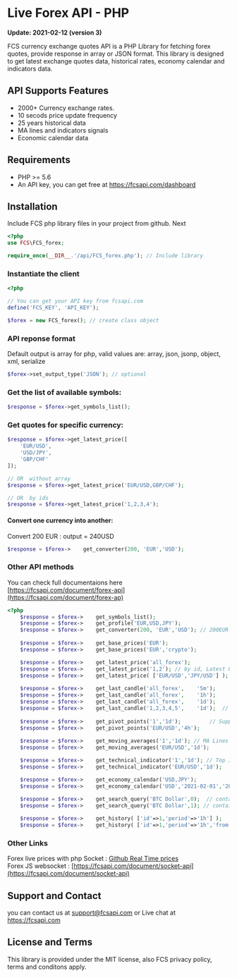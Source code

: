 # Live Forex API - PHP

<b>Update: 2021-02-12 (version 3)</b>

FCS currency exchange quotes API is a PHP Library for fetching forex quotes, provide response in array or JSON format.
This library is designed to get latest exchange quotes data, historical rates, economy calendar and indicators data. 

## API Supports Features
* 2000+ Currency exchange rates.
* 10 secods price update frequency
* 25 years historical data
* MA lines and indicators signals
* Economic calendar data

## Requirements
* PHP >= 5.6
* An API key, you can get free at https://fcsapi.com/dashboard

## Installation
Include FCS php library files in your project from github. Next
````PHP
<?php 
use FCS\FCS_forex;

require_once(__DIR__.'/api/FCS_forex.php'); // Include library

````
### Instantiate the client
````PHP
<?php

// You can get your API key from fcsapi.com
define('FCS_KEY', 'API_KEY');

$forex = new FCS_forex(); // create class object

````
### API reponse format
Default output is array for php, valid values are: array, json, jsonp, object, xml, serialize
```PHP
$forex->set_output_type('JSON'); // optional
```
### 	Get the list of available symbols:
````PHP
$response = $forex->get_symbols_list();
````

### Get quotes for specific currency:
````PHP
$response = $forex->get_latest_price([
	'EUR/USD',
	'USD/JPY',
	'GBP/CHF'
]);

// OR  without array
$response = $forex->get_latest_price('EUR/USD,GBP/CHF');

// OR  by ids
$response = $forex->get_latest_price('1,2,3,4');
````

#### Convert one currency into another:
Convert 200 EUR : output = 240USD
````PHP
$response = $forex->	get_converter(200, 'EUR','USD');
````

### Other API methods
You can  check full documentaions here [https://fcsapi.com/document/forex-api](https://fcsapi.com/document/forex-ap)
````PHP
<?php 
	$response = $forex->	get_symbols_list();
	$response = $forex->	get_profile('EUR,USD,JPY');
	$response = $forex->	get_converter(200, 'EUR','USD'); // 200EUR to output 240 USD
	
	$response = $forex->	get_base_prices('EUR');
	$response = $forex->	get_base_prices('EUR','crypto');

	$response = $forex->	get_latest_price('all_forex');
	$response = $forex->	get_latest_price('1,2'); // by id, Latest OHLC
	$response = $forex->	get_latest_price( ['EUR/USD','JPY/USD'] ); // OHLC, Ask,bid,spread, change 
	
	$response = $forex->	get_last_candle('all_forex',	'5m');
	$response = $forex->	get_last_candle('all_forex',	'1h');
	$response = $forex->	get_last_candle('all_forex',	'1d');
	$response = $forex->	get_last_candle('1,2,3,4,5',	'1d'); 	// OHLC of specific time period
	
	$response = $forex->	get_pivot_points('1','1d'); 		// Support / Resistance
	$response = $forex->	get_pivot_points('EUR/USD','4h');
	
	$response = $forex->	get_moving_averages('1','1d'); // MA Lines signals
	$response = $forex->	get_moving_averages('EUR/USD','1d');

	$response = $forex->	get_technical_indicator('1','1d'); // Top Indicators
	$response = $forex->	get_technical_indicator('EUR/USD','1d');

	$response = $forex->	get_economy_calendar('USD,JPY');
	$response = $forex->	get_economy_calendar('USD','2021-02-01','2021-02-10');
	
	$response = $forex->	get_search_query('BTC Dollar',0);  // contain any words
	$response = $forex->	get_search_query('BTC Dollar',1); // contain all words

	$response = $forex->	get_history( ['id'=>1,'period'=>'1h'] );
	$response = $forex->	get_history( ['id'=>1,'period'=>'1h','from'=>'2020-01-01', 'to'=>'2020-01-31'] );

````

### Other Links
Forex live prices with php Socket : [Github Real Time prices](https://github.com/fcsapi/Real-Time-Prices-with-Socket-PHP) <br>
Forex JS websocket : [https://fcsapi.com/document/socket-api](https://fcsapi.com/document/socket-api)

## Support and Contact
you can contact us at [support@fcsapi.com](mailto:support@fcsapi.com) or Live chat at https://fcsapi.com

## License and Terms
This library is provided under the MIT license, also FCS privacy policy, terms and conditons apply.
